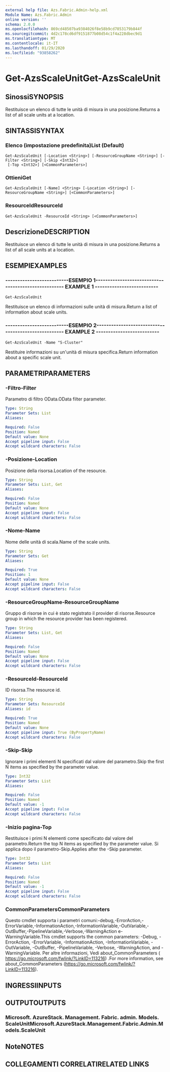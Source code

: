 ```yaml
---
external help file: Azs.Fabric.Admin-help.xml
Module Name: Azs.Fabric.Admin
online version: ''
schema: 2.0.0
ms.openlocfilehash: 869cd48507ba9384026f8e58b9cd7853179b844f
ms.sourcegitcommit: 4d2c178cd6df9151877b08d54c1f4a228dbec9d1
ms.translationtype: MT
ms.contentlocale: it-IT
ms.lasthandoff: 01/29/2020
ms.locfileid: "93858262"
---
```

# <span data-ttu-id="de9bd-101">Get-AzsScaleUnit</span><span class="sxs-lookup"><span data-stu-id="de9bd-101">Get-AzsScaleUnit</span></span>

## <span data-ttu-id="de9bd-102">Sinossi</span><span class="sxs-lookup"><span data-stu-id="de9bd-102">SYNOPSIS</span></span>
<span data-ttu-id="de9bd-103">Restituisce un elenco di tutte le unità di misura in una posizione.</span><span class="sxs-lookup"><span data-stu-id="de9bd-103">Returns a list of all scale units at a location.</span></span>

## <span data-ttu-id="de9bd-104">SINTASSI</span><span class="sxs-lookup"><span data-stu-id="de9bd-104">SYNTAX</span></span>

### <span data-ttu-id="de9bd-105">Elenco (impostazione predefinita)</span><span class="sxs-lookup"><span data-stu-id="de9bd-105">List (Default)</span></span>
```
Get-AzsScaleUnit [-Location <String>] [-ResourceGroupName <String>] [-Filter <String>] [-Skip <Int32>]
 [-Top <Int32>] [<CommonParameters>]
```

### <span data-ttu-id="de9bd-106">Ottieni</span><span class="sxs-lookup"><span data-stu-id="de9bd-106">Get</span></span>
```
Get-AzsScaleUnit [-Name] <String> [-Location <String>] [-ResourceGroupName <String>] [<CommonParameters>]
```

### <span data-ttu-id="de9bd-107">ResourceId</span><span class="sxs-lookup"><span data-stu-id="de9bd-107">ResourceId</span></span>
```
Get-AzsScaleUnit -ResourceId <String> [<CommonParameters>]
```

## <span data-ttu-id="de9bd-108">Descrizione</span><span class="sxs-lookup"><span data-stu-id="de9bd-108">DESCRIPTION</span></span>
<span data-ttu-id="de9bd-109">Restituisce un elenco di tutte le unità di misura in una posizione.</span><span class="sxs-lookup"><span data-stu-id="de9bd-109">Returns a list of all scale units at a location.</span></span>

## <span data-ttu-id="de9bd-110">ESEMPI</span><span class="sxs-lookup"><span data-stu-id="de9bd-110">EXAMPLES</span></span>

### <span data-ttu-id="de9bd-111">--------------------------ESEMPIO 1--------------------------</span><span class="sxs-lookup"><span data-stu-id="de9bd-111">-------------------------- EXAMPLE 1 --------------------------</span></span>
```
Get-AzsScaleUnit
```

<span data-ttu-id="de9bd-112">Restituisce un elenco di informazioni sulle unità di misura.</span><span class="sxs-lookup"><span data-stu-id="de9bd-112">Return a list of information about scale units.</span></span>

### <span data-ttu-id="de9bd-113">--------------------------ESEMPIO 2--------------------------</span><span class="sxs-lookup"><span data-stu-id="de9bd-113">-------------------------- EXAMPLE 2 --------------------------</span></span>
```
Get-AzsScaleUnit -Name "S-Cluster"
```

<span data-ttu-id="de9bd-114">Restituire informazioni su un'unità di misura specifica.</span><span class="sxs-lookup"><span data-stu-id="de9bd-114">Return information about a specific scale unit.</span></span>

## <span data-ttu-id="de9bd-115">PARAMETRI</span><span class="sxs-lookup"><span data-stu-id="de9bd-115">PARAMETERS</span></span>

### <span data-ttu-id="de9bd-116">-Filtro</span><span class="sxs-lookup"><span data-stu-id="de9bd-116">-Filter</span></span>
<span data-ttu-id="de9bd-117">Parametro di filtro OData.</span><span class="sxs-lookup"><span data-stu-id="de9bd-117">OData filter parameter.</span></span>

```yaml
Type: String
Parameter Sets: List
Aliases: 

Required: False
Position: Named
Default value: None
Accept pipeline input: False
Accept wildcard characters: False
```

### <span data-ttu-id="de9bd-118">-Posizione</span><span class="sxs-lookup"><span data-stu-id="de9bd-118">-Location</span></span>
<span data-ttu-id="de9bd-119">Posizione della risorsa.</span><span class="sxs-lookup"><span data-stu-id="de9bd-119">Location of the resource.</span></span>

```yaml
Type: String
Parameter Sets: List, Get
Aliases: 

Required: False
Position: Named
Default value: None
Accept pipeline input: False
Accept wildcard characters: False
```

### <span data-ttu-id="de9bd-120">-Nome</span><span class="sxs-lookup"><span data-stu-id="de9bd-120">-Name</span></span>
<span data-ttu-id="de9bd-121">Nome delle unità di scala.</span><span class="sxs-lookup"><span data-stu-id="de9bd-121">Name of the scale units.</span></span>

```yaml
Type: String
Parameter Sets: Get
Aliases: 

Required: True
Position: 1
Default value: None
Accept pipeline input: False
Accept wildcard characters: False
```

### <span data-ttu-id="de9bd-122">-ResourceGroupName</span><span class="sxs-lookup"><span data-stu-id="de9bd-122">-ResourceGroupName</span></span>
<span data-ttu-id="de9bd-123">Gruppo di risorse in cui è stato registrato il provider di risorse.</span><span class="sxs-lookup"><span data-stu-id="de9bd-123">Resource group in which the resource provider has been registered.</span></span>

```yaml
Type: String
Parameter Sets: List, Get
Aliases: 

Required: False
Position: Named
Default value: None
Accept pipeline input: False
Accept wildcard characters: False
```

### <span data-ttu-id="de9bd-124">-ResourceId</span><span class="sxs-lookup"><span data-stu-id="de9bd-124">-ResourceId</span></span>
<span data-ttu-id="de9bd-125">ID risorsa.</span><span class="sxs-lookup"><span data-stu-id="de9bd-125">The resource id.</span></span>

```yaml
Type: String
Parameter Sets: ResourceId
Aliases: id

Required: True
Position: Named
Default value: None
Accept pipeline input: True (ByPropertyName)
Accept wildcard characters: False
```

### <span data-ttu-id="de9bd-126">-Skip</span><span class="sxs-lookup"><span data-stu-id="de9bd-126">-Skip</span></span>
<span data-ttu-id="de9bd-127">Ignorare i primi elementi N specificati dal valore del parametro.</span><span class="sxs-lookup"><span data-stu-id="de9bd-127">Skip the first N items as specified by the parameter value.</span></span>

```yaml
Type: Int32
Parameter Sets: List
Aliases: 

Required: False
Position: Named
Default value: -1
Accept pipeline input: False
Accept wildcard characters: False
```

### <span data-ttu-id="de9bd-128">-Inizio pagina</span><span class="sxs-lookup"><span data-stu-id="de9bd-128">-Top</span></span>
<span data-ttu-id="de9bd-129">Restituisce i primi N elementi come specificato dal valore del parametro.</span><span class="sxs-lookup"><span data-stu-id="de9bd-129">Return the top N items as specified by the parameter value.</span></span>
<span data-ttu-id="de9bd-130">Si applica dopo il parametro-Skip.</span><span class="sxs-lookup"><span data-stu-id="de9bd-130">Applies after the -Skip parameter.</span></span>

```yaml
Type: Int32
Parameter Sets: List
Aliases: 

Required: False
Position: Named
Default value: -1
Accept pipeline input: False
Accept wildcard characters: False
```

### <span data-ttu-id="de9bd-131">CommonParameters</span><span class="sxs-lookup"><span data-stu-id="de9bd-131">CommonParameters</span></span>
<span data-ttu-id="de9bd-132">Questo cmdlet supporta i parametri comuni:-debug,-ErrorAction,-ErrorVariable,-InformationAction,-InformationVariable,-OutVariable,-OutBuffer,-PipelineVariable,-Verbose,-WarningAction e-WarningVariable.</span><span class="sxs-lookup"><span data-stu-id="de9bd-132">This cmdlet supports the common parameters: -Debug, -ErrorAction, -ErrorVariable, -InformationAction, -InformationVariable, -OutVariable, -OutBuffer, -PipelineVariable, -Verbose, -WarningAction, and -WarningVariable.</span></span> <span data-ttu-id="de9bd-133">Per altre informazioni, Vedi about_CommonParameters ( https://go.microsoft.com/fwlink/?LinkID=113216) .</span><span class="sxs-lookup"><span data-stu-id="de9bd-133">For more information, see about_CommonParameters (https://go.microsoft.com/fwlink/?LinkID=113216).</span></span>

## <span data-ttu-id="de9bd-134">INGRESSI</span><span class="sxs-lookup"><span data-stu-id="de9bd-134">INPUTS</span></span>

## <span data-ttu-id="de9bd-135">OUTPUT</span><span class="sxs-lookup"><span data-stu-id="de9bd-135">OUTPUTS</span></span>

### <span data-ttu-id="de9bd-136">Microsoft. AzureStack. Management. Fabric. admin. Models. ScaleUnit</span><span class="sxs-lookup"><span data-stu-id="de9bd-136">Microsoft.AzureStack.Management.Fabric.Admin.Models.ScaleUnit</span></span>

## <span data-ttu-id="de9bd-137">Note</span><span class="sxs-lookup"><span data-stu-id="de9bd-137">NOTES</span></span>

## <span data-ttu-id="de9bd-138">COLLEGAMENTI CORRELATI</span><span class="sxs-lookup"><span data-stu-id="de9bd-138">RELATED LINKS</span></span>

